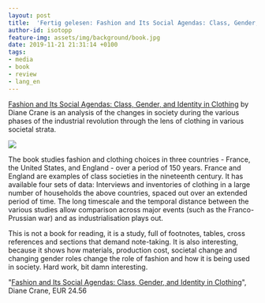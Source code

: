 ```yaml
---
layout: post
title:  'Fertig gelesen: Fashion and Its Social Agendas: Class, Gender, and Identity in Clothing'
author-id: isotopp
feature-img: assets/img/background/book.jpg
date: 2019-11-21 21:31:14 +0100
tags:
- media
- book
- review
- lang_en
---
```

[Fashion and Its Social Agendas: Class, Gender, and Identity in Clothing](https://www.amazon.de/gp/product/B00D3GOTZK)
by Diane Crane is an analysis of the changes in society during
the various phases of the industrial revolution through the lens
of clothing in various societal strata.

![](/uploads/2019/11/fashion-social-agenda.jpg)

The book studies fashion and clothing choices in three countries - 
France, the United States, and England - over a period of 150
years. France and England are examples of class societies in the
nineteenth century. It has available four sets of data:
Interviews and inventories of clothing in a large number of
households the above countries, spaced out over an extended
period of time. The long timescale and the temporal distance
between the various studies allow comparison across major events
(such as the Franco-Prussian war) and as industrialisation plays
out.

This is not a book for reading, it is a study, full of
footnotes, tables, cross references and sections that demand
note-taking. It is also interesting, because it shows how
materials, production cost, societal change and changing gender
roles change the role of fashion and how it is being used in
society. Hard work, bit damn interesting.

"[Fashion and Its Social Agendas: Class, Gender, and Identity in Clothing](https://www.amazon.de/gp/product/B00D3GOTZK)",
Diane Crane, EUR 24.56

